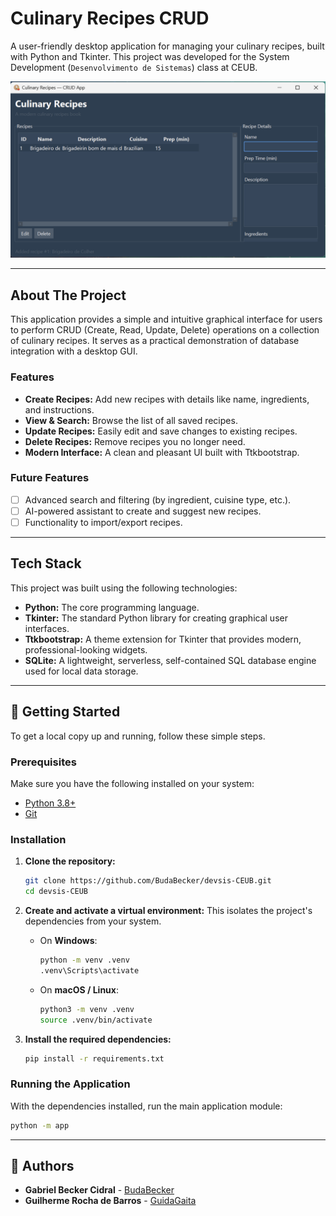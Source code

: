 # Culinary Recipes CRUD

A user-friendly desktop application for managing your culinary recipes, built with Python and Tkinter. This project was developed for the System Development (`Desenvolvimento de Sistemas`) class at CEUB.

![Application Screenshot](app\img\readme_img.png)

---

## About The Project

This application provides a simple and intuitive graphical interface for users to perform CRUD (Create, Read, Update, Delete) operations on a collection of culinary recipes. It serves as a practical demonstration of database integration with a desktop GUI.

### Features

- **Create Recipes:** Add new recipes with details like name, ingredients, and instructions.
- **View & Search:** Browse the list of all saved recipes.
- **Update Recipes:** Easily edit and save changes to existing recipes.
- **Delete Recipes:** Remove recipes you no longer need.
- **Modern Interface:** A clean and pleasant UI built with Ttkbootstrap.

### Future Features

- [ ] Advanced search and filtering (by ingredient, cuisine type, etc.).
- [ ] AI-powered assistant to create and suggest new recipes.
- [ ] Functionality to import/export recipes.

---

## Tech Stack

This project was built using the following technologies:

- **Python:** The core programming language.
- **Tkinter:** The standard Python library for creating graphical user interfaces.
- **Ttkbootstrap:** A theme extension for Tkinter that provides modern, professional-looking widgets.
- **SQLite:** A lightweight, serverless, self-contained SQL database engine used for local data storage.

---

## 🚀 Getting Started

To get a local copy up and running, follow these simple steps.

### Prerequisites

Make sure you have the following installed on your system:

- [Python 3.8+](https://www.python.org/downloads/)
- [Git](https://git-scm.com/downloads/)

### Installation

1.  **Clone the repository:**

    ```sh
    git clone https://github.com/BudaBecker/devsis-CEUB.git
    cd devsis-CEUB
    ```

2.  **Create and activate a virtual environment:** This isolates the project's dependencies from your system.

    - On **Windows**:
      ```sh
      python -m venv .venv
      .venv\Scripts\activate
      ```
    - On **macOS / Linux**:
      ```sh
      python3 -m venv .venv
      source .venv/bin/activate
      ```

3.  **Install the required dependencies:**
    ```sh
    pip install -r requirements.txt
    ```

### Running the Application

With the dependencies installed, run the main application module:

```sh
python -m app
```

---

## 👥 Authors

- **Gabriel Becker Cidral** - [BudaBecker](https://github.com/BudaBecker)
- **Guilherme Rocha de Barros** - [GuidaGaita](https://github.com/GuidaGaita)
